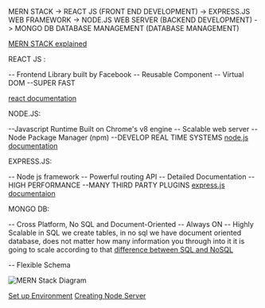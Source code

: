 MERN STACK
-> REACT JS (FRONT END DEVELOPMENT)
-> EXPRESS.JS WEB FRAMEWORK -> NODE.JS WEB SERVER (BACKEND DEVELOPMENT)
-> MONGO DB DATABASE MANAGEMENT (DATABASE MANAGEMENT)

[MERN STACK explained](https://www.mongodb.com/mern-stack)

REACT JS :

-- Frontend Library built by Facebook
-- Reusable Component
-- Virtual DOM
--SUPER FAST

[react documentation](https://react.dev/)

NODE.JS:

--Javascript Runtime Built on Chrome's v8 engine
-- Scalable web server
-- Node Package Manager (npm)
--DEVELOP REAL TIME SYSTEMS
[node.js documentation](https://nodejs.org/en/docs)

EXPRESS.JS:

-- Node js framework
-- Powerful routing API
-- Detailed Documentation
--HIGH PERFORMANCE
--MANY THIRD PARTY PLUGINS
[express.js documentaion](https://expressjs.com/)

MONGO DB:

-- Cross Platform, No SQL and Document-Oriented
-- Always ON
-- Highly Scalable
in SQL we create tables, in no sql we have document oriented database, does not matter how many information you through into it it is going to scale according to that
[difference between SQL and NoSQL](https://www.mongodb.com/nosql-explained/nosql-vs-sql)

-- Flexible Schema

![MERN Stack Diagram](../images/mern.png)

[Set up Environment](./README/SetupEnvironment.md)
[Creating Node Server](./README/creating%20Node%20server.md)
